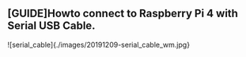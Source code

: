 [GUIDE]Howto connect to Raspberry Pi 4 with Serial USB Cable.
---
![serial_cable]{./images/20191209-serial_cable_wm.jpg}

